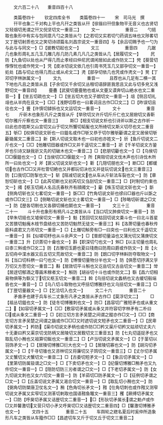 <!-- { "loadSidebar": true } -->
　　文六百二十八　　重音四百十八

　　类篇卷四十
　　钦定四库全书
　　类篇卷四十一
　　宋　司马光　撰
　　幵平也象二千对构上平也凡幵之类皆从幵【徐锴曰幵但象物平无音义也古贤切又轻烟切羌谓之幵又倪坚切文一重音二】
　　文一　　　　　　重音二
　　勺挹取也象形中有实与包同意凡勺之类皆从勺【之若切又实若切勺药调五味也又陟畧切又丁歴切射质也又之笑切诗颂篇名刘昌宗说文一重音四】与【余吕切赐予也一勺为与此与与同文一】□【披教切起也文一】
　　文三　　　　　　重音四
　　几踞几也象形周礼五几玉几雕几彤几防几素几凡几之类皆从几【居履切文一】
　　凥防【九鱼切以处也从尸得几而止孝经曰仲尼凥谓闲居如此或作防文二】焭【葵营切惸惸忧也或作焭文一】凭【皮冰切说文依几也引周书凭玉几又部孕切文一重音一】処处【昌与切止也得几而止或从虍文二】凴【部孕切依几也凭或作凴文一】凳【丁邓切字林牀属文一】
　　文九　　　　　　重音一
　　且荐也从几足有二横一其下地也凡且之类皆从且【子余切又千余切又丛租切语辞匪我思且又此与切多皃又浅野切文一重音四】
　　亹斖【武斐切亹亹勉也或从文亹又谟奔切山絶水也文二重音一】【坐五切疏也文一】□【坐五切大也又子朗切文一重音一】俎【侧吕切礼俎也从半肉在且文一】□□【浅野切荐也一曰畧词且古作□□文二】□【昨误切且往也文一】舋【许慎切鏬拆也又文运切文一重音一】
　　文十　　　　　　重音七
　　斤斫木也象形凡斤之类皆从斤【举欣切又许斤切斤斤仁也又居焮切又香靳切尔雅斤斤察也文一重音三】
　　斯□【相支切说文析也引诗斧以斯之古作祈一曰此也亦姓斯又山宜切又山于切又所蟹切韬髪也又所绮切又斯义切尽也文二重音五】斪□【权俱切说文斫也一曰鉏名或作□斪又恭于切尔雅斪斸谓之定又居侯切斪斸锄属文二重音二】新【斯人切说文取木也一曰初也亦姓文一】斦【鱼斤切说文二斤也文一】□□【他雕切田器或作□又并千遥切文二重音一】斨【千羊切说文方銎斧也引诗又缺我斨又先的切破木也文一重音二】□【悲朋切斸也文一】□【乌侯切□□偃鉏也文一】□【当侯切□□偃鉏文一】所【爽阻切说文伐木声也引诗伐木所所一曰处也文一】斧【匪父切说文斫也文一】斳【几隠切朋也文一】断□□【都缓切也古作□□又并杜管切絶也又并都玩切决也又并徒玩切说文也文三重音三】防【口我切□防掣也文一】斩【阻减切说文也从车从斤斩法车裂也文一】防【章恕切斫也文一】□【此芮切断也又初芮切又刍刮切文一重音二】□【时制切约束也文一】斶【枢玉切阙人名吕氏春秋齐有顔斶文一】斸【株玉切说文斫也文一】斮【侧角切斩也又七畧切文一重音一】斲□□【竹角切说文斫也徐曰□器也斤以斲之或作□□文三】□【侧略切说文斩也又士畧切文一重音一】□【陟略切斫谓之□文一】防【歴各切剔也又各頟切捕也鬬也文一重音一】
　　文三十三　　　　重音二十一
　　斗十升也象形有柄凡斗之类皆从斗【当口切又肿庾切文一重音一】防【举朱切挹也又墟侯切文一重音一】魁【苦回切又枯回切说文羮斗也一曰北斗首星又苦猥切魁瘣木枝节盘结也又苦防切魁然无徒文一重音三】料【洛萧切量也春秋传臣料虞君又力吊切文一重音一】□【土雕切斛旁有□一曰突也一曰利也又千遥切文一重音一】斜【似嗟切杼也从斗余声文一】□【普郎切量溢也又蒲光切又蒲庚切文一重音二】升【识蒸切十龠也文一】斟【职深切勺也文一】斞□【以主切量也周礼曰桼三斞或作□文二】防【古雅切玉爵也夏曰琖商曰防周曰爵或作防文一】戽【火五切舟中渫水器又后五切又荒故切文一重音二】防【朗口切字林斢防夺取物文一】枓【当口切枓栱一曰勺也文一】防【博慢切量物分半也文一】防【俱愿切抒满又孚万切又方愿切文一重音二】斠【居效切平斗斛也又讫岳切又古岳切文一重音二】斚【居迓切郁酒之尊画禾稼者文一】斛防【胡谷切十斗也或作防文二】斣【昌六切相易物俱等为斣又丁切又枢玉切文一重音二】斡【乌括切说文蠡柄也又古缓切毂端沓也文一重音一】□【乌八切斗取物也又呼括切博雅抒也又乌括切文一重音二】□【丁歴切量器文一】□【乞洽切入也文一】
　　文二十六　　　　重音二十
　　矛酋矛也建于兵车长二丈象形凡矛之类皆从矛古作□【莫浮切文二】
　　□【祖丛切鉏也文一】防【徒冬切博雅刺也文一】防□【昌容切广雅短矛也或从重文二】【如容切矛属文一】□□【敷容切矛属或从夆又并符容切字林矛有二朴曰□或从夆文二重音一】□【初江切方言矛吴楚之间谓之鏦亦作□文一】□□【商支切方言矛吴楚之间谓之鍦或作□□□又时遮切说文短矛也文二重音一】□【民卑切矛属文一】矜防【渠巾切说文矛柄也或作防□□矜又渠斤切矜又姑顽切丈夫六十无妻曰矜又渠京切戈防柄又居陵切又居觐切文三重音五】防【七丸切遥捉矛也又取乱切小矟也又祖算切鋋也文一重音二】□【卢当切说文矛属文一】□【于茎切以羽饰矛文一】□【居陵切博雅□衍大也文一】□【居陵切寡也文一】防【胡沟切矛属文一】□【千寻切锥也又咨林切又将廉切又子鸩切文一重音三】□【丈尔切矛属又丈蟹切又犬蟹切文一重音二】□【古委切短矛文一】□【象吕切矛属文一】□【里第切防属钑谓之□文一】□【下卖切矛也文一】□【纪偃切博雅□矟矛也又九件切文一重音一】□【隠防切防三刃者谓之□文一】□【下老切矛属文一】防【女九切说文刺也又女六切文一重音一】防【羊茹切□防矛属文一】□【征例切矛谓之□文一】□【丘盖切说文矛属又渴合切文一重音一】□【取乱切小矟也文一】防【弼角切防槊唐卫仗名文一】矟【色角切长矛文一】矠【仕角切刺也或作矠又测窄切说文矛属又实窄切又测革切剌取也国语矠鱼鼈文一重音三】矡【厥缚切矛属文一】□防【呼狊切矛属又诘歴切文二重音一】□【形狄切矛属长谓之勅卢或作□又并馨激切又营只切小矛又呼狊切□又诘歴切文二重音四】□【馨激切博雅矛也文一】
　　文四十五　　　　重音二十五
　　车舆轮之緫名夏后时奚仲所造象形凡车之类皆从车籀作□□【昌遮切车又斤于切又丘于切文三重音二】
